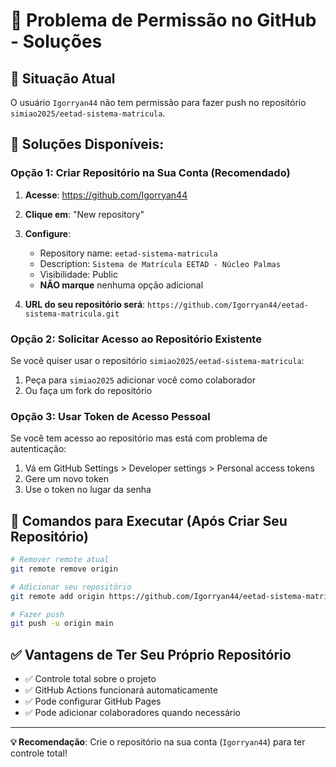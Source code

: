 # 🔐 Problema de Permissão no GitHub - Soluções

## 🚨 Situação Atual
O usuário `Igorryan44` não tem permissão para fazer push no repositório `simiao2025/eetad-sistema-matricula`.

## 🔧 Soluções Disponíveis:

### Opção 1: Criar Repositório na Sua Conta (Recomendado)

1. **Acesse**: https://github.com/Igorryan44
2. **Clique em**: "New repository"
3. **Configure**:
   - Repository name: `eetad-sistema-matricula`
   - Description: `Sistema de Matrícula EETAD - Núcleo Palmas`
   - Visibilidade: Public
   - **NÃO marque** nenhuma opção adicional

4. **URL do seu repositório será**: `https://github.com/Igorryan44/eetad-sistema-matricula.git`

### Opção 2: Solicitar Acesso ao Repositório Existente

Se você quiser usar o repositório `simiao2025/eetad-sistema-matricula`:
1. Peça para `simiao2025` adicionar você como colaborador
2. Ou faça um fork do repositório

### Opção 3: Usar Token de Acesso Pessoal

Se você tem acesso ao repositório mas está com problema de autenticação:
1. Vá em GitHub Settings > Developer settings > Personal access tokens
2. Gere um novo token
3. Use o token no lugar da senha

## 🚀 Comandos para Executar (Após Criar Seu Repositório)

```bash
# Remover remote atual
git remote remove origin

# Adicionar seu repositório
git remote add origin https://github.com/Igorryan44/eetad-sistema-matricula.git

# Fazer push
git push -u origin main
```

## ✅ Vantagens de Ter Seu Próprio Repositório

- ✅ Controle total sobre o projeto
- ✅ GitHub Actions funcionará automaticamente
- ✅ Pode configurar GitHub Pages
- ✅ Pode adicionar colaboradores quando necessário

---

**💡 Recomendação**: Crie o repositório na sua conta (`Igorryan44`) para ter controle total!